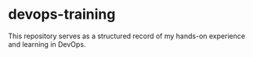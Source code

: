 # devops-training
This repository serves as a structured record of my hands-on experience and learning in DevOps.
